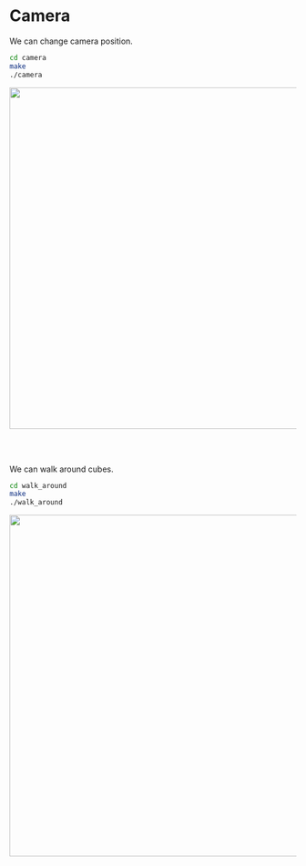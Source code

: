 # Camera
We can change camera position.

```bash
cd camera
make
./camera
```

<img src='images/camera_move.gif' width='600'>

<br></br>

We can walk around cubes.

```bash
cd walk_around
make
./walk_around
```

<img src='images/walk_around.gif' width='600'>
